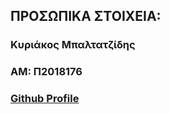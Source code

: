 ## ΠΡΟΣΩΠΙΚΑ ΣΤΟΙΧΕΙΑ:

### Κυριάκος Μπαλτατζίδης
### ΑΜ: Π2018176
### [Github Profile](https://github.com/p18balt/)
